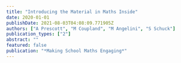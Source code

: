 ```yaml
---
title: "Introducing the Material in Maths Inside"
date: 2020-01-01
publishDate: 2021-08-03T04:08:09.771905Z
authors: ["A Prescott", "M Coupland", "M Angelini", "S Schuck"]
publication_types: ["2"]
abstract: ""
featured: false
publication: "*Making School Maths Engaging*"
---
```


